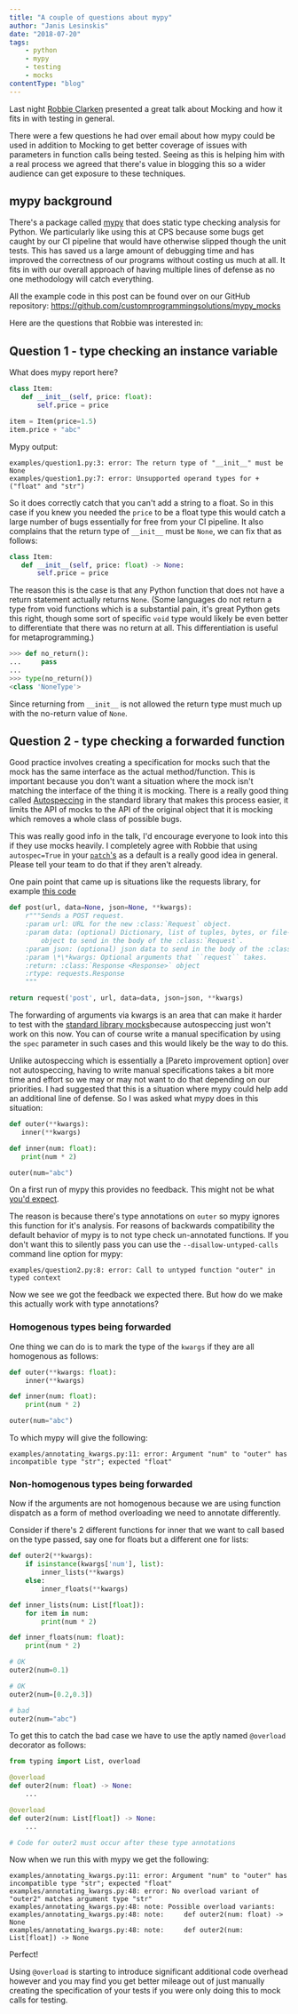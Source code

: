 ```yaml
---
title: "A couple of questions about mypy"
author: "Janis Lesinskis"
date: "2018-07-20"
tags:
    - python
    - mypy
    - testing
    - mocks
contentType: "blog"
---
```


Last night [Robbie Clarken](http://twitter.com/RobbieClarken) presented a great talk about Mocking and how it fits in with testing in general.

There were a few questions he had over email about how mypy could be used in addition to Mocking to get better coverage of issues with parameters in function calls being tested. Seeing as this is helping him with a real process we agreed that there's value in blogging this so a wider audience can get exposure to these techniques.

<!-- end excerpt -->

## mypy background

There's a package called [mypy](http://mypy-lang.org/) that does static type checking analysis for Python.
We particularly like using this at CPS because some bugs get caught by our CI pipeline that would have otherwise slipped though the unit tests.
This has saved us a large amount of debugging time and has improved the correctness of our programs without costing us much at all.
It fits in with our overall approach of having multiple lines of defense as no one methodology will catch everything.

All the example code in this post can be found over on our GitHub repository: <https://github.com/customprogrammingsolutions/mypy_mocks>

Here are the questions that Robbie was interested in:

## Question 1 - type checking an instance variable

What does mypy report here?

```python
class Item:
   def __init__(self, price: float):
       self.price = price

item = Item(price=1.5)
item.price + "abc"
```

Mypy output:

```
examples/question1.py:3: error: The return type of "__init__" must be None
examples/question1.py:7: error: Unsupported operand types for + ("float" and "str")
```

So it does correctly catch that you can't add a string to a float. So in this case if you knew you needed the `price` to be a float type this would catch a large number of bugs essentially for free from your CI pipeline.
It also complains that the return type of `__init__` must be `None`, we can fix that as follows:

```python
class Item:
   def __init__(self, price: float) -> None:
       self.price = price
```

The reason this is the case is that any Python function that does not have a return statement actually returns `None`. (Some languages do not return a type from void functions which is a substantial pain, it's great Python gets this right, though some sort of specific `void` type would likely be even better to differentiate that there was no return at all. This differentiation is useful for metaprogramming.)

```python
>>> def no_return():
...     pass
... 
>>> type(no_return())
<class 'NoneType'>
```

Since returning from `__init__` is not allowed the return type must much up with the no-return value of `None`.

## Question 2 - type checking a forwarded function

Good practice involves creating a specification for mocks such that the mock has the same interface as the actual method/function.
This is important because you don't want a situation where the mock isn't matching the interface of the thing it is mocking.
There is a really good thing called [Autospeccing](https://docs.python.org/3/library/unittest.mock.html#autospeccing) in the standard library that makes this process easier, it limits the API of mocks to the API of the original object that it is mocking which removes a whole class of possible bugs.

This was really good info in the talk, I'd encourage everyone to look into this if they use mocks heavily. I completely agree with Robbie that using `autospec=True` in your [`patch`'s](https://docs.python.org/3/library/unittest.mock.html#unittest.mock.patch) as a default is a really good idea in general. Please tell your team to do that if they aren't already.

One pain point that came up is situations like the requests library, for example [this code](https://github.com/requests/requests/blob/master/requests/api.py#L104)

```python
def post(url, data=None, json=None, **kwargs):
    r"""Sends a POST request.
    :param url: URL for the new :class:`Request` object.
    :param data: (optional) Dictionary, list of tuples, bytes, or file-like
        object to send in the body of the :class:`Request`.
    :param json: (optional) json data to send in the body of the :class:`Request`.
    :param \*\*kwargs: Optional arguments that ``request`` takes.
    :return: :class:`Response <Response>` object
    :rtype: requests.Response
    """

return request('post', url, data=data, json=json, **kwargs)
```

The forwarding of arguments via kwargs is an area that can make it harder to test with the [standard library mocks](https://docs.python.org/3/library/unittest.mock.html)because autospeccing just won't work on this now. You can of course write a manual specification by using the `spec` parameter in such cases and this would likely be the way to do this.

Unlike autospeccing which is essentially a [Pareto improvement option] over not autospeccing, having to write manual specifications takes a bit more time and effort so we may or may not want to do that depending on our priorities. I had suggested that this is a situation where mypy could help add an additional line of defense. So I was asked what mypy does in this situation:

```python
def outer(**kwargs):
   inner(**kwargs)

def inner(num: float):
   print(num * 2)

outer(num="abc")
```

On a first run of mypy this provides no feedback. This might not be what [you'd expect](https://en.wikipedia.org/wiki/Principle_of_least_astonishment).

The reason is because there's type annotations on `outer` so mypy ignores this function for it's analysis.
For reasons of backwards compatibility the default behavior of mypy is to not type check un-annotated functions.
If you don't want this to silently pass you can use the `--disallow-untyped-calls` command line option for mypy:

```
examples/question2.py:8: error: Call to untyped function "outer" in typed context
```

Now we see we got the feedback we expected there. But how do we make this actually work with type annotations?

### Homogenous types being forwarded

One thing we can do is to mark the type of the `kwargs` if they are all homogenous as follows:

```python
def outer(**kwargs: float):
    inner(**kwargs)

def inner(num: float):
    print(num * 2)

outer(num="abc")
```

To which mypy will give the following:

```
examples/annotating_kwargs.py:11: error: Argument "num" to "outer" has incompatible type "str"; expected "float"
```

### Non-homogenous types being forwarded

Now if the arguments are not homogenous because we are using function dispatch as a form of method overloading we need to annotate differently.

Consider if there's 2 different functions for inner that we want to call based on the type passed, say one for floats but a different one for lists:

```python
def outer2(**kwargs):
    if isinstance(kwargs['num'], list):
        inner_lists(**kwargs)
    else:
        inner_floats(**kwargs)

def inner_lists(num: List[float]):
    for item in num:
        print(num * 2)

def inner_floats(num: float):
    print(num * 2)

# OK
outer2(num=0.1)

# OK
outer2(num=[0.2,0.3])

# bad
outer2(num="abc")
```

To get this to catch the bad case we have to use the aptly named `@overload` decorator as follows:

```python
from typing import List, overload

@overload
def outer2(num: float) -> None:
    ...

@overload
def outer2(num: List[float]) -> None:
    ...

# Code for outer2 must occur after these type annotations
```

Now when we run this with mypy we get the following:

```
examples/annotating_kwargs.py:11: error: Argument "num" to "outer" has incompatible type "str"; expected "float"
examples/annotating_kwargs.py:48: error: No overload variant of "outer2" matches argument type "str"
examples/annotating_kwargs.py:48: note: Possible overload variants:
examples/annotating_kwargs.py:48: note:     def outer2(num: float) -> None
examples/annotating_kwargs.py:48: note:     def outer2(num: List[float]) -> None
```

Perfect!

Using `@overload` is starting to introduce significant additional code overhead however and you may find you get better mileage out of just manually creating the specification of your tests if you were only doing this to mock calls for testing.